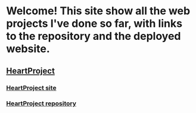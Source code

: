 # Welcome! This site show all the web projects I've done so far, with links to the repository and the deployed website.

## <u>HeartProject</u>

### [HeartProject site](https://snowynx.github.io/HeartProject)

### [HeartProject repository](https://github.com/Snowynx/HeartProject)
